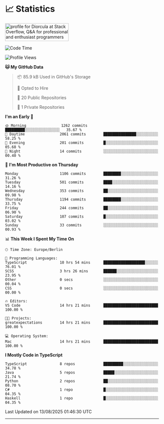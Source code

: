 # 📈 Statistics
 <a href="https://stackoverflow.com/users/10433530/diorcula"><img src="https://stackoverflow.com/users/flair/10433530.png" width="208" height="58" alt="profile for Diorcula at Stack Overflow, Q&amp;A for professional and enthusiast programmers" title="profile for Diorcula at Stack Overflow, Q&amp;A for professional and enthusiast programmers"></a>
 
<!--START_SECTION:waka-->
![Code Time](http://img.shields.io/badge/Code%20Time-545%20hrs%2021%20mins-blue)

![Profile Views](http://img.shields.io/badge/Profile%20Views-2-blue)

**🐱 My GitHub Data** 

> 📦 85.9 kB Used in GitHub's Storage 
 > 
> 💼 Opted to Hire
 > 
> 📜 20 Public Repositories 
 > 
> 🔑 1 Private Repositories 
 > 
**I'm an Early 🐤** 

```text
🌞 Morning                1262 commits        █████████░░░░░░░░░░░░░░░░   35.67 % 
🌆 Daytime                2061 commits        ███████████████░░░░░░░░░░   58.25 % 
🌃 Evening                201 commits         █░░░░░░░░░░░░░░░░░░░░░░░░   05.68 % 
🌙 Night                  14 commits          ░░░░░░░░░░░░░░░░░░░░░░░░░   00.40 % 
```
📅 **I'm Most Productive on Thursday** 

```text
Monday                   1106 commits        ████████░░░░░░░░░░░░░░░░░   31.26 % 
Tuesday                  501 commits         ████░░░░░░░░░░░░░░░░░░░░░   14.16 % 
Wednesday                353 commits         ██░░░░░░░░░░░░░░░░░░░░░░░   09.98 % 
Thursday                 1194 commits        ████████░░░░░░░░░░░░░░░░░   33.75 % 
Friday                   244 commits         ██░░░░░░░░░░░░░░░░░░░░░░░   06.90 % 
Saturday                 107 commits         █░░░░░░░░░░░░░░░░░░░░░░░░   03.02 % 
Sunday                   33 commits          ░░░░░░░░░░░░░░░░░░░░░░░░░   00.93 % 
```


📊 **This Week I Spent My Time On** 

```text
🕑︎ Time Zone: Europe/Berlin

💬 Programming Languages: 
TypeScript               10 hrs 54 mins      ███████████████████░░░░░░   76.01 % 
SCSS                     3 hrs 26 mins       ██████░░░░░░░░░░░░░░░░░░░   23.95 % 
Other                    0 secs              ░░░░░░░░░░░░░░░░░░░░░░░░░   00.04 % 
CSS                      0 secs              ░░░░░░░░░░░░░░░░░░░░░░░░░   00.00 % 

🔥 Editors: 
VS Code                  14 hrs 21 mins      █████████████████████████   100.00 % 

🐱‍💻 Projects: 
greatexpectations        14 hrs 21 mins      █████████████████████████   100.00 % 

💻 Operating System: 
Mac                      14 hrs 21 mins      █████████████████████████   100.00 % 
```

**I Mostly Code in TypeScript** 

```text
TypeScript               8 repos             █████████░░░░░░░░░░░░░░░░   34.78 % 
Java                     5 repos             █████░░░░░░░░░░░░░░░░░░░░   21.74 % 
Python                   2 repos             ██░░░░░░░░░░░░░░░░░░░░░░░   08.70 % 
C#                       1 repo              █░░░░░░░░░░░░░░░░░░░░░░░░   04.35 % 
Haskell                  1 repo              █░░░░░░░░░░░░░░░░░░░░░░░░   04.35 % 
```




 Last Updated on 13/08/2025 01:46:30 UTC
<!--END_SECTION:waka-->
 
---

